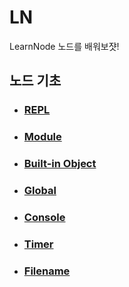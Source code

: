 # LN

LearnNode
노드를 배워보쟛!

## 노드 기초

- ### [REPL](/KnowNode/REPL.md)
- ### [Module](/KnowNode/Module.md)
- ### [Built-in Object](/KnowNode/Built-in-Object.md)
- ### [Global](/KnowNode/Global.md)
- ### [Console](/KnowNode/Console.md)
- ### [Timer](/KnowNode/Timer.md)
- ### [Filename](/KnowNode/Filename.md)
